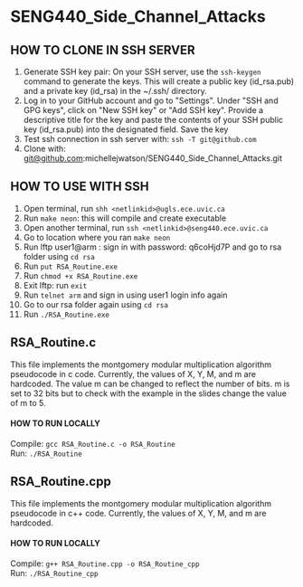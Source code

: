 # SENG440_Side_Channel_Attacks

## HOW TO CLONE IN SSH SERVER 
1. Generate SSH key pair: On your SSH server, use the `ssh-keygen` command to generate the keys. This will create a public key (id_rsa.pub) and a private key (id_rsa) in the ~/.ssh/ directory.
2. Log in to your GitHub account and go to "Settings". Under "SSH and GPG keys", click on "New SSH key" or "Add SSH key". Provide a descriptive title for the key and paste the contents of your SSH public key (id_rsa.pub) into the designated field. Save the key
3. Test ssh connection in ssh server with: `ssh -T git@github.com`
4. Clone with: git@github.com:michellejwatson/SENG440_Side_Channel_Attacks.git 

## HOW TO USE WITH SSH
1. Open terminal, run `shh <netlinkid>@ugls.ece.uvic.ca`
2. Run `make neon`: this will compile and create executable 
3. Open another terminal, run `ssh <netlinkid>@seng440.ece.uvic.ca`
4. Go to location where you ran `make neon`
5. Run lftp user1@arm : sign in with password: q6coHjd7P and go to rsa folder using `cd rsa`
6. Run `put RSA_Routine.exe`
7. Run `chmod +x RSA_Routine.exe`
8. Exit lftp: run `exit`
9. Run `telnet arm` and sign in using user1 login info again 
10. Go to our rsa folder again using `cd rsa`
11. Run `./RSA_Routine.exe`     

## RSA_Routine.c 
This file implements the montgomery modular multiplication algorithm pseudocode in c code. 
Currently, the values of X, Y, M, and m are hardcoded. 
The value m can be changed to reflect the number of bits.
m is set to 32 bits but to check with the example in the slides change the value of m to 5.

#### HOW TO RUN LOCALLY
Compile: ``gcc RSA_Routine.c -o RSA_Routine``     
Run: ``./RSA_Routine``         

## RSA_Routine.cpp
This file implements the montgomery modular multiplication algorithm pseudocode in c++ code. 
Currently, the values of X, Y, M, and m are hardcoded. 

#### HOW TO RUN LOCALLY
Compile: ``g++ RSA_Routine.cpp -o RSA_Routine_cpp``      
Run: ``./RSA_Routine_cpp``         

